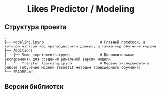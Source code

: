 <h1 align="center">Likes Predictor / Modeling</h1>

<h2>Структура проекта</h2>
        
    .
    ├── Modeling.ipynb                          # Главный notebook, в котором написан код препроцессинга данных, а также код обучения модели
    ├── Additions
    │   ├── Some_experements.ipynb              # Дополнительные эксперементы для создания финальной версии модели
    │   └── Transfer_learning.ipynb             # Первые эксперементы в работе (обучение модели resnet18 методом трансферного обучения)
    └── README.md
    

<h2>Версии библиотек</h2>

